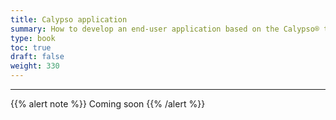 ```yaml
---
title: Calypso application
summary: How to develop an end-user application based on the Calypso® technology.
type: book
toc: true
draft: false
weight: 330
---
```


---

{{% alert note %}} Coming soon {{% /alert %}} 
